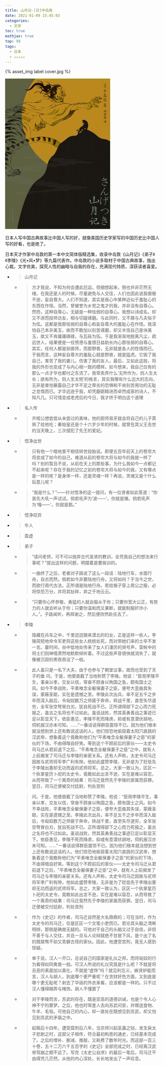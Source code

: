 ```yaml
---
title: 山月记-[日]中岛敦
date: 2021-01-09 15:45:03
categories:
  - 文学
toc: true
mathjax: true
top: 98
tags:
  - 日本
  - ✰✰✰✰✰
---
```


{% asset_img label cover.jpg %}

![](山月记-日-中岛敦/cover.jpg)



日本人写中国古典故事比中国人写的好，就像美国历史学家写的中国历史比中国人写的好看，也是绝了。

日本天才作家中岛敦的第一本中文简体版精选集，收录中岛敦《山月记》《弟子》《李陵》《光•风•梦》等九篇代表作。中岛敦的小说多取材于中国古典故事，独出心裁，文字优美，探究人性的幽暗与自我的存在，充满现代特质，深获读者喜爱。



<!-- more -->

- > 山月记

  - > 方才我说，不知为何会遭此厄运，但细想起来，倒也并非茫然无绪。在我还是人的时候，尽量避免与人交往，人们也因此说我倨傲不逊，妄自尊大。人们不知道，其实是我心中某种近似于羞耻心的东西在作怪。当然，曾被誉为乡党之鬼才的我，并非没有自尊心。然而，这种自尊心，无疑是一种怯弱的自尊心。我想以诗成名，却又不进而投师访友，相与切磋琢磨。与此同时，又不屑与凡夫俗子为伍。这都是我那怯弱的自尊心和妄自尊大的羞耻心在作怪。我深怕自己本非美玉，故而不敢加以刻苦琢磨，却又半信自己是块美玉，故又不肯庸庸碌碌，与瓦砾为伍。于是我渐渐地脱离凡尘，疏远世人，结果便是一任愤懑与羞恨日益助长内心那怯弱的自尊心。其实，任何人都是驯兽师，而那野兽，无非就是各人的性情而已。于我而言，这种妄自尊大的羞耻心就是野兽，就是猛虎。它毁了我自己，害苦了我的妻儿，伤害了我的友人，最后，又如此这般，将我的外形也变成了与内心相一致的模样。如今想来，我自己仅有的那么一点才华也都付之东流了。我常卖弄什么‘无所作为，则人生太长；欲有所为，则人生太短’的格言，其实我哪有什么远大的志向，无非是害怕暴露自己才华不足之卑劣的恐惧和不肯刻苦用功的无耻之怠惰而已。才华远逊于我，却凭磨砺精进而卓然成家的诗人，不知凡几。只可惜变成老虎后的今日，我才终于明白这个道理

- > 名人传

  - > 齐桓公想尝尝从未尝过的美味，他的厨师易牙就会将自己的儿子蒸熟了给他吃；秦始皇还是个十六岁少年的时候，就曾在其父王去世的当天晚上，三次侵犯了先王的爱妃。

- > 悟净出世

  - > 只有他一个暗地里不相信转世投胎说。即便五百年前天上的卷帘大将变成了如今的自己，难道从前的卷帘大将与如今的我就一样了吗？别的暂且不说，从前在天上的那些事，为什么我如今一点都记不起来呢？存在于我的记忆之前的卷帘大将与如今的我，又有哪点是一样的呢？是身体一样，还是灵魂一样？再说，灵魂又是个什么玩意儿呢？

  - > “我是什么？”——针对悟净的这一提问，有一位贤者如此答道：“你首先大吼一声试试。倘若吼声为‘波——’，你就是猪。倘若吼声为‘嘎——’，你就是鹅。”

- > 悟净叹异

- > 牛人

- > 盈虚

- > 弟子

  - > “请问老师，可不可以抛弃古代圣贤的教训，全凭我自己的想法来行事呢？”提出这样的问题，明摆着是要挨训的。

  - > 一曲终了之后，老者对子路说了这么一段话：陆地行车，水面行舟，自古而然。倘若如今非要陆地行舟，又将如何？于当今之世，而欲行周代古法，正所谓是陆地行舟。若给猴子穿上周公之服，必将惊恐万分，并将其扯碎，弃之于地云云。

  - > “只要你心怀恭敬，勇猛的人就会服从于你；只要你宽大公正，有势力的人就会听从于你；只要你温和而又果断，就能制服奸诈小人。”。子路闻听，再拜谢之，然后便欣然赴任去了。

- > 李陵

  - > 隐藏在兵车之中，千里迢迢跟来漠北的妇女，正是这样一些人。李陵简短地命令军吏将这些女人统统处死，而对带她们来的士卒不发一言。霎时间，谷中低地处传来了女人们凄厉的哭号声，营帐中的将士们则神情肃然地默默倾听着。不过这些声音很快就消失了，就像被沉寂的黑夜吞没了一般。

  - > 此人虽只是一名下大夫，由于也参与了朝堂议事，故而也受到了天子的垂
    > 问。于是，他便直截了当地称赞了李陵。他说：“臣观李陵平生，事亲以孝，交友以信，常奋不顾身以殉国之急，颇有国士之风。如今不幸战败，平素唯念全躯保妻子之臣，便夸大歪曲其失误，蒙蔽圣聪，实在是遗憾之至。李陵此次出兵，率不足五千之步卒而深入敌后，令匈奴数万之师疲于奔命，转战千里，直至矢尽道穷，全军张空弩冒白刃，犹自死战不已。正所谓得部下之心而力死报之，虽古之名将也不过如此。虽说战败，然其英勇善战之事迹已足以彰显天下。依臣愚见，李陵不死而降虏，抑或有意潜伏胡地，伺机报汉亦未可知。……”一番话说得群臣震惊不已。因为他们根本就没想到世上还有敢说这话的人。他们惊恐地偷窥着太阳穴直跳的汉武帝，想象着这个竟敢称他们为“平素唯念全躯保妻子之臣”的家伙的下场，不由得暗自好笑。等到这个不顾前后的家伙——太史令司马迁从君前退下之后，“平素唯念全躯保妻子之臣”之中，就有人上前揭发了司马迁与李陵的亲密关系。还有人声称，太史令司马迁因故与贰师将军李广利有隙，他如此盛赞李陵，无非是为了贬低先于李陵出塞却无功而返的贰师将军。总之，大家一致认为，区区一个执掌星历卜祀的太史令，竟敢如此出言不逊，实在是难以容忍，从而导致了一个离奇的结果：司马迁竟然先于李陵的家属而获罪。翌日，司马迁便被交付廷尉，判处宫刑

    > 问。于是，他便直截了当地称赞了李陵。他说：“臣观李陵平生，事亲以孝，交友以信，常奋不顾身以殉国之急，颇有国士之风。如今不幸战败，平素唯念全躯保妻子之臣，便夸大歪曲其失误，蒙蔽圣聪，实在是遗憾之至。李陵此次出兵，率不足五千之步卒而深入敌后，令匈奴数万之师疲于奔命，转战千里，直至矢尽道穷，全军张空弩冒白刃，犹自死战不已。正所谓得部下之心而力死报之，虽古之名将也不过如此。虽说战败，然其英勇善战之事迹已足以彰显天下。依臣愚见，李陵不死而降虏，抑或有意潜伏胡地，伺机报汉亦未可知。……”一番话说得群臣震惊不已。因为他们根本就没想到世上还有敢说这话的人。他们惊恐地偷窥着太阳穴直跳的汉武帝，想象着这个竟敢称他们为“平素唯念全躯保妻子之臣”的家伙的下场，不由得暗自好笑。等到这个不顾前后的家伙——太史令司马迁从君前退下之后，“平素唯念全躯保妻子之臣”之中，就有人上前揭发了司马迁与李陵的亲密关系。还有人声称，太史令司马迁因故与贰师将军李广利有隙，他如此盛赞李陵，无非是为了贬低先于李陵出塞却无功而返的贰师将军。总之，大家一致认为，区区一个执掌星历卜祀的太史令，竟敢如此出言不逊，实在是难以容忍，从而导致了一个离奇的结果：司马迁竟然先于李陵的家属而获罪。翌日，司马迁便被交付廷尉，判处宫刑

  - > 作为《史记》的作者，司马迁自然是大名鼎鼎的；可在当时，作为太史令的司马迁，仅是区区一个文笔小吏而已。若论其头脑之清晰明辨，那倒是确凿无疑的。可他对于自己的头脑又过于自信，非但不善于与人交往，并且一旦与人论辩就绝不甘居下风，是个出了名的既桀骜不驯又乖僻古怪的家伙。因此，他遭受宫刑，竟无人感到惊疑。

  - > 单于说，汉人一开口，总说自己的国家是礼仪之邦，而将匈奴的行为看得如同禽兽一般。可汉人所说的礼仪究竟是什么呢？不就是将丑恶的表面加以美化，不就是“虚饰”吗？就见利忘义，嫉贤妒能而言，汉人与胡人，到底哪个更严重呢？在贪财好色方面，又到底是哪个更无耻呢？剥去了华丽的外衣来看，应该都是一样的。只不过汉人懂得糊弄与掩饰，胡人不懂罢了

  - > 对于李陵而言，苏武的存在，既是崇高的道德训诫，也是个令人心神不宁的噩梦。之后，他也时常差人去向苏武问安，并赠送食物、牛羊、毛毯。可他自己的内心，却一直处在既想见到苏武，却又怕见到苏武的矛盾之中。

  - > 起稿后十四年，遭受腐刑后八年，当京师兴起巫蛊之狱，发生戾太子悲剧之时，这部父子相传，符合最初构思的通史，已经基本完成了。之后的增补、删减、推敲，又耗费了数年时光。而这部一百三十卷，五十二万六千五百字的《史记》全部完成之时，已经离汉武帝驾崩之期不远了。写完《太史公自序》的最后一笔后，司马迁不由得凭几茫然。从他的内心深处，长长地发出了一声叹息。


